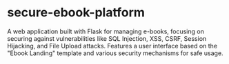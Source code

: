 # secure-ebook-platform
A web application built with Flask for managing e-books, focusing on securing against vulnerabilities like SQL Injection, XSS, CSRF, Session Hijacking, and File Upload attacks. Features a user interface based on the "Ebook Landing" template and various security mechanisms for safe usage.
